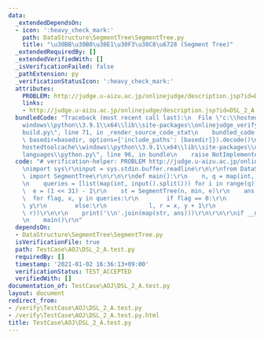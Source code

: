```yaml
---
data:
  _extendedDependsOn:
  - icon: ':heavy_check_mark:'
    path: DataStructure\SegmentTree\SegmentTree.py
    title: "\u30BB\u30B0\u30E1\u30F3\u30C8\u6728 (Segment Tree)"
  _extendedRequiredBy: []
  _extendedVerifiedWith: []
  _isVerificationFailed: false
  _pathExtension: py
  _verificationStatusIcon: ':heavy_check_mark:'
  attributes:
    PROBLEM: http://judge.u-aizu.ac.jp/onlinejudge/description.jsp?id=DSL_2_A
    links:
    - http://judge.u-aizu.ac.jp/onlinejudge/description.jsp?id=DSL_2_A
  bundledCode: "Traceback (most recent call last):\n  File \"c:\\hostedtoolcache\\\
    windows\\python\\3.9.1\\x64\\lib\\site-packages\\onlinejudge_verify\\documentation\\\
    build.py\", line 71, in _render_source_code_stat\n    bundled_code = language.bundle(stat.path,\
    \ basedir=basedir, options={'include_paths': [basedir]}).decode()\n  File \"c:\\\
    hostedtoolcache\\windows\\python\\3.9.1\\x64\\lib\\site-packages\\onlinejudge_verify\\\
    languages\\python.py\", line 96, in bundle\n    raise NotImplementedError\nNotImplementedError\n"
  code: "# verification-helper: PROBLEM http://judge.u-aizu.ac.jp/onlinejudge/description.jsp?id=DSL_2_A\r\
    \nimport sys\r\ninput = sys.stdin.buffer.readline\r\n\r\nfrom DataStructure.SegmentTree.SegmentTree\
    \ import SegmentTree\r\n\r\n\r\ndef main():\r\n    n, q = map(int, input().split())\r\
    \n    queries = [list(map(int, input().split())) for i in range(q)]\r\n\r\n  \
    \  e = (1 << 31) - 1\r\n    st = SegmentTree(n, min, e)\r\n    ans = []\r\n  \
    \  for flag, x, y in queries:\r\n        if flag == 0:\r\n            st[x] =\
    \ y\r\n        else:\r\n            l, r = x, y + 1\r\n            ans.append(st.fold(l,\
    \ r))\r\n\r\n    print('\\n'.join(map(str, ans)))\r\n\r\n\r\nif __name__ == '__main__':\r\
    \n    main()\r\n"
  dependsOn:
  - DataStructure\SegmentTree\SegmentTree.py
  isVerificationFile: true
  path: TestCase\AOJ\DSL_2_A.test.py
  requiredBy: []
  timestamp: '2021-01-02 16:36:13+09:00'
  verificationStatus: TEST_ACCEPTED
  verifiedWith: []
documentation_of: TestCase\AOJ\DSL_2_A.test.py
layout: document
redirect_from:
- /verify\TestCase\AOJ\DSL_2_A.test.py
- /verify\TestCase\AOJ\DSL_2_A.test.py.html
title: TestCase\AOJ\DSL_2_A.test.py
---
```

